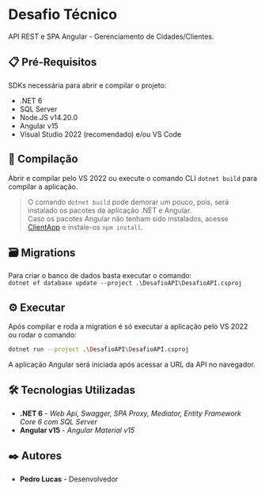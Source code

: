 # Desafio Técnico

API REST e SPA Angular - Gerenciamento de Cidades/Clientes.

## 📋 Pré-Requisitos

SDKs necessária para abrir e compilar o projeto:

- .NET 6
- SQL Server
- Node.JS v14.20.0
- Angular v15
- Visual Studio 2022 (recomendado) e/ou VS Code

## 🔧 Compilação

Abrir e compilar pelo VS 2022 ou execute o comando CLI `dotnet build` para compilar a aplicação.

> O comando `dotnet build` pode demorar um pouco, pois, será instalado os pacotes da aplicação .NET e Angular.<br />
> Caso os pacotes Angular não tenham sido instalados, acesse [ClientApp](./DesafioApi/ClientApp/) e instale-os `npm install`.

## 🗃️ Migrations

Para criar o banco de dados basta executar o comando: <br />
`dotnet ef database update --project .\DesafioAPI\DesafioAPI.csproj`

## ⚙️ Executar

Após compilar e roda a migration é só executar a aplicação pelo VS 2022 ou rodar o comando: <br />

```bash
dotnet run --project .\DesafioAPI\DesafioAPI.csproj
```

A aplicação Angular será iniciada após acessar a URL da API no navegador.

## 🛠️ Tecnologias Utilizadas

- **.NET 6** - _Web Api, Swagger, SPA Proxy, Mediator, Entity Framework Core 6 com SQL Server_
- **Angular v15** - _Angular Material v15_

## ✒️ Autores

- **Pedro Lucas** - Desenvolvedor
